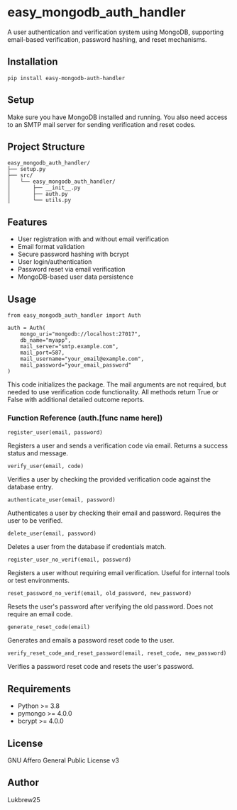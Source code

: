 # easy_mongodb_auth_handler

A user authentication and verification system using MongoDB, supporting email-based verification, password hashing, and reset mechanisms.

## Installation

```
pip install easy-mongodb-auth-handler
```

## Setup

Make sure you have MongoDB installed and running. You also need access to an SMTP mail server for sending verification and reset codes.

## Project Structure

```
easy_mongodb_auth_handler/
├── setup.py
├── src/
│   └── easy_mongodb_auth_handler/
│       ├── __init__.py
│       ├── auth.py
│       └── utils.py
```

## Features

- User registration with and without email verification
- Email format validation
- Secure password hashing with bcrypt
- User login/authentication
- Password reset via email verification
- MongoDB-based user data persistence

## Usage

```
from easy_mongodb_auth_handler import Auth

auth = Auth(
    mongo_uri="mongodb://localhost:27017",
    db_name="myapp",
    mail_server="smtp.example.com",
    mail_port=587,
    mail_username="your_email@example.com",
    mail_password="your_email_password"
)
```
This code initializes the package. The mail arguments are not required, but needed to use verification code functionality. All methods return True or False with additional detailed outcome reports.

### Function Reference (auth.[func name here])
```
register_user(email, password)
```
Registers a user and sends a verification code via email. Returns a success status and message.

```
verify_user(email, code)
```
Verifies a user by checking the provided verification code against the database entry.

```
authenticate_user(email, password)
```
Authenticates a user by checking their email and password. Requires the user to be verified.

```
delete_user(email, password) 
```
Deletes a user from the database if credentials match.

```
register_user_no_verif(email, password)  
```
Registers a user without requiring email verification. Useful for internal tools or test environments.

```
reset_password_no_verif(email, old_password, new_password)
```
Resets the user's password after verifying the old password. Does not require an email code.

```
generate_reset_code(email)
```
Generates and emails a password reset code to the user.

```
verify_reset_code_and_reset_password(email, reset_code, new_password)  
```
Verifies a password reset code and resets the user's password.

## Requirements

- Python >= 3.8
- pymongo >= 4.0.0
- bcrypt >= 4.0.0

## License

GNU Affero General Public License v3

## Author

Lukbrew25
